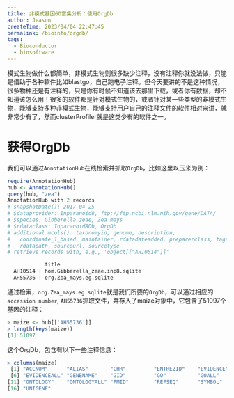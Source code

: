 ```yaml
---
title: 非模式基因GO富集分析：使用OrgDb
author: Jeason
createTime: 2023/04/04 22:47:45
permalink: /bioinfo/orgdb/
tags:
  - Bioconductor
  - biosoftware
---
```


模式生物做什么都简单，非模式生物则很多缺少注释，没有注释你就没法做，只能是借助于各种软件比如blastgo，自己跑电子注释。但今天要讲的不是这种情况，很多物种还是有注释的，只是你有时候不知道该去那里下载，或者你有数据，却不知道该怎么用！很多的软件都是针对模式生物的，或者针对某一些类型的非模式生物，能够支持多种非模式生物，能够支持用户自己的注释文件的软件相对来讲，就非常少有了，然而clusterProfiler就是这类少有的软件之一。

# 获得OrgDb

我们可以通过`AnnotationHub`在线检索并抓取`OrgDb`，比如这里以玉米为例：

```r
require(AnnotationHub)
hub <- AnnotationHub()
query(hub, "zea")
AnnotationHub with 2 records
# snapshotDate(): 2017-04-25 
# $dataprovider: Inparanoid8, ftp://ftp.ncbi.nlm.nih.gov/gene/DATA/
# $species: Gibberella zeae, Zea mays
# $rdataclass: Inparanoid8Db, OrgDb
# additional mcols(): taxonomyid, genome, description,
#   coordinate_1_based, maintainer, rdatadateadded, preparerclass, tags,
#   rdatapath, sourceurl, sourcetype 
# retrieve records with, e.g., 'object[["AH10514"]]' 

            title                          
  AH10514 | hom.Gibberella_zeae.inp8.sqlite
  AH55736 | org.Zea_mays.eg.sqlite   
```

通过检索，`org.Zea_mays.eg.sqlite`就是我们所要的`OrgDb`，可以通过相应的`accession number`, `AH55736`抓取文件，并存入了maize对象中，它包含了51097个基因的注释：

```r
> maize <- hub[['AH55736']]
> length(keys(maize))
[1] 51097
```

这个OrgDb，包含有以下一些注释信息：

```r
> columns(maize)
 [1] "ACCNUM"      "ALIAS"       "CHR"         "ENTREZID"    "EVIDENCE"   
 [6] "EVIDENCEALL" "GENENAME"    "GID"         "GO"          "GOALL"      
[11] "ONTOLOGY"    "ONTOLOGYALL" "PMID"        "REFSEQ"      "SYMBOL"     
[16] "UNIGENE"
```
